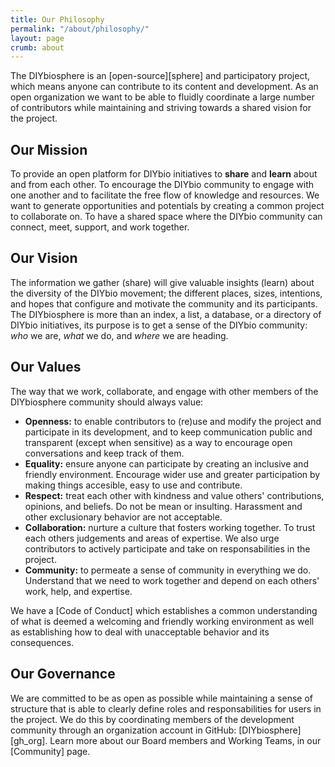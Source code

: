 ```yaml
---
title: Our Philosophy
permalink: "/about/philosophy/"
layout: page
crumb: about
---
```


The DIYbiosphere is an [open-source][sphere] and participatory project, which means anyone can contribute to its content and development. As an open organization we want to be able to fluidly coordinate a large number of contributors while maintaining and striving towards a shared vision for the project.

## Our Mission
To provide an open platform for DIYbio initiatives to **share** and **learn** about and from each other. To encourage the DIYbio community to engage with one another and to facilitate the free flow of knowledge and resources. We want to generate opportunities and potentials by creating a common project to collaborate on. To have a shared space where the DIYbio community can connect, meet, support, and work together.

## Our Vision
The information we gather (share) will give valuable insights (learn) about the diversity of the DIYbio movement; the different places, sizes, intentions, and hopes that configure and motivate the community and its participants. The DIYbiosphere is more than an index, a list, a database, or a directory of DIYbio initiatives, its purpose is to get a sense of the DIYbio community: _who_ we are, _what_ we do, and _where_ we are heading.

## Our Values
The way that we work, collaborate, and engage with other members of the DIYbiosphere community should always value:

- **Openness:** to enable contributors to (re)use and modify the project and participate in its development, and to keep communication public and transparent (except when sensitive) as a way to encourage open conversations and keep track of them.
- **Equality:** ensure anyone can participate by creating an inclusive and friendly environment. Encourage wider use and greater participation by making things accesible, easy to use and contribute.
- **Respect:** treat each other with kindness and value others' contributions, opinions, and beliefs. Do not be mean or insulting. Harassment and other exclusionary behavior are not acceptable.
- **Collaboration:** nurture a culture that fosters working together. To trust each others judgements and areas of expertise. We also urge contributors to actively participate and take on responsabilities in the project.
- **Community:** to permeate a sense of community in everything we do. Understand that we need to work together and depend on each others' work, help, and expertise.

We have a [Code of Conduct] which establishes a common understanding of what is deemed a welcoming and friendly working environment as well as establishing how to deal with unacceptable behavior and its consequences.

## Our Governance
We are committed to be as open as possible while maintaining a sense of structure that is able to clearly define roles and responsabilities for users in the project. We do this by coordinating members of the development community through an organization account in GitHub: [DIYbiosphere][gh_org]. Learn more about our Board members and Working Teams, in our [Community] page.

